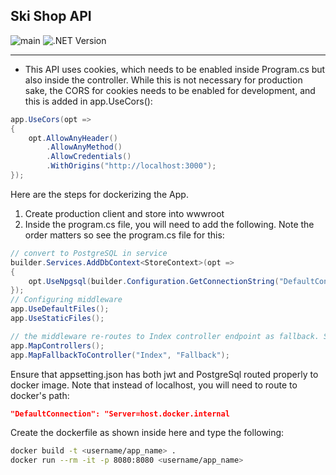 ## Ski Shop API

![main](https://github.com/Antonio-Kim/SkiShopApi/actions/workflows/backend.yml/badge.svg)
![.NET Version](https://img.shields.io/badge/.NET-8.0.x-blue)

---

- This API uses cookies, which needs to be enabled inside Program.cs but also inside the controller. While this is not necessary for production sake, the CORS for cookies needs to be enabled for development, and this is added in app.UseCors():

```csharp
app.UseCors(opt =>
{
    opt.AllowAnyHeader()
		.AllowAnyMethod()
		.AllowCredentials()
		.WithOrigins("http://localhost:3000");
});
```

Here are the steps for dockerizing the App.

1. Create production client and store into wwwroot
2. Inside the program.cs file, you will need to add the following. Note the order matters so see the program.cs file for this:

```csharp
// convert to PostgreSQL in service
builder.Services.AddDbContext<StoreContext>(opt =>
{
    opt.UseNpgsql(builder.Configuration.GetConnectionString("DefaultConnection"));
});
// Configuring middleware
app.UseDefaultFiles();
app.UseStaticFiles();

// the middleware re-routes to Index controller endpoint as fallback. See the controller for more info
app.MapControllers();
app.MapFallbackToController("Index", "Fallback");
```

Ensure that appsetting.json has both jwt and PostgreSql routed properly to docker image. Note that instead of localhost, you will need to route to docker's path:

```json
"DefaultConnection": "Server=host.docker.internal
```

Create the dockerfile as shown inside here and type the following:

```bash
docker build -t <username/app_name> .
docker run --rm -it -p 8080:8080 <username/app_name>
```
